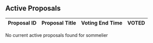 ## Active Proposals

| Proposal ID | Proposal Title | Voting End Time | VOTED |
|-------------|----------------|-----------------|-------|
 
No current active proposals found for sommelier
